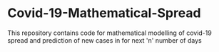 # Covid-19-Mathematical-Spread
This repository contains code for mathematical modelling of covid-19 spread and prediction of new cases in for next 'n' number of days
